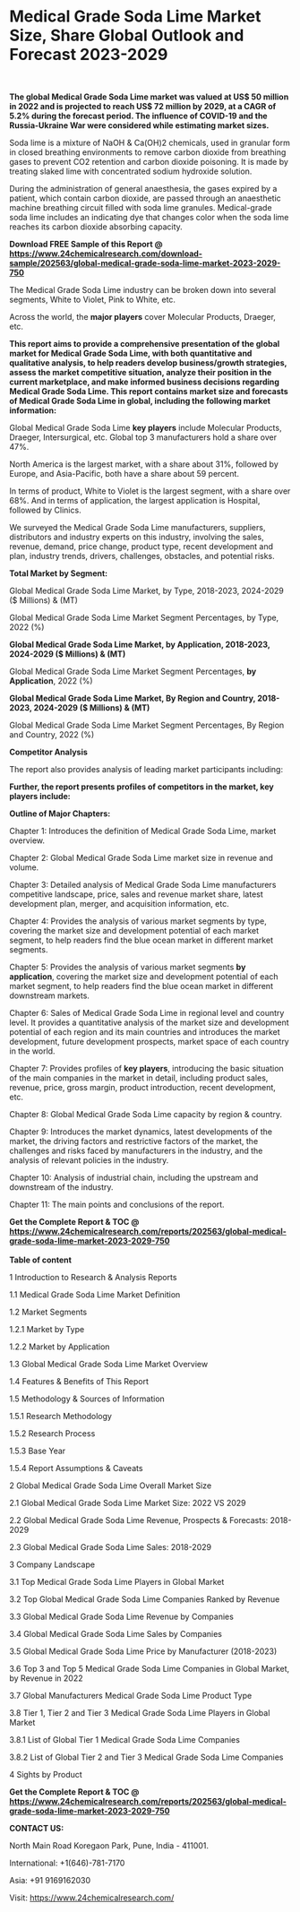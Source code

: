 <h1>Medical Grade Soda Lime Market Size, Share Global Outlook and Forecast 2023-2029</h1><br/><p><strong>The global Medical Grade Soda Lime market was valued at US$ 50 million in 2022 and is projected to reach US$ 72 million by 2029, at a <strong>CAGR</strong> of 5.2% during the forecast period. The influence of COVID-19 and the Russia-Ukraine War were considered while estimating market sizes.</strong></p><p>Soda lime is a mixture of NaOH & Ca(OH)2 chemicals, used in granular form in closed breathing environments to remove carbon dioxide from breathing gases to prevent CO2 retention and carbon dioxide poisoning. It is made by treating slaked lime with concentrated sodium hydroxide solution.</p><p>During the administration of general anaesthesia, the gases expired by a patient, which contain carbon dioxide, are passed through an anaesthetic machine breathing circuit filled with soda lime granules. Medical-grade soda lime includes an indicating dye that changes color when the soda lime reaches its carbon dioxide absorbing capacity.</p><div><b>Download FREE Sample of this Report @ <a href="https://www.24chemicalresearch.com/download-sample/202563/global-medical-grade-soda-lime-market-2023-2029-750">https://www.24chemicalresearch.com/download-sample/202563/global-medical-grade-soda-lime-market-2023-2029-750</a></b></div><p>The Medical Grade Soda Lime industry can be broken down into several segments, White to Violet, Pink to White, etc.</p><p>Across the world, the <strong>major players</strong> cover Molecular Products, Draeger, etc.</p><p><strong>This report aims to provide a comprehensive presentation of the global market for Medical Grade Soda Lime, with both quantitative and qualitative analysis, to help readers develop business/growth strategies, assess the market competitive situation, analyze their position in the current marketplace, and make informed business decisions regarding Medical Grade Soda Lime. This report contains market size and forecasts of Medical Grade Soda Lime in global, including the following market information:</strong></p><p>Global Medical Grade Soda Lime <strong>key players</strong> include Molecular Products, Draeger, Intersurgical, etc. Global top 3 manufacturers hold a share over 47%.</p><p>North America is the largest market, with a share about 31%, followed by Europe, and Asia-Pacific, both have a share about 59 percent.</p><p>In terms of product, White to Violet is the largest segment, with a share over 68%. And in terms of application, the largest application is Hospital, followed by Clinics.</p><p>We surveyed the Medical Grade Soda Lime manufacturers, suppliers, distributors and industry experts on this industry, involving the sales, revenue, demand, price change, product type, recent development and plan, industry trends, drivers, challenges, obstacles, and potential risks.</p><p><strong>Total Market by Segment:</strong></p><p>Global Medical Grade Soda Lime Market, by Type, 2018-2023, 2024-2029 ($ Millions) & (MT)</p><p>Global Medical Grade Soda Lime Market Segment Percentages, by Type, 2022 (%)</p><p><strong>Global Medical Grade Soda Lime Market, <strong>by Application</strong>, 2018-2023, 2024-2029 ($ Millions) & (MT)</strong></p><p>Global Medical Grade Soda Lime Market Segment Percentages, <strong>by Application</strong>, 2022 (%)</p><p><strong>Global Medical Grade Soda Lime Market, By Region and Country, 2018-2023, 2024-2029 ($ Millions) & (MT)</strong></p><p>Global Medical Grade Soda Lime Market Segment Percentages, By Region and Country, 2022 (%)</p><p><strong>Competitor Analysis</strong></p><p>The report also provides analysis of leading market participants including:</p><p><strong>Further, the report presents profiles of competitors in the market, <strong>key players</strong> include:</strong></p><p><strong>Outline of Major Chapters:</strong></p><p>Chapter 1: Introduces the definition of Medical Grade Soda Lime, market overview.</p><p>Chapter 2: Global Medical Grade Soda Lime market size in revenue and volume.</p><p>Chapter 3: Detailed analysis of Medical Grade Soda Lime manufacturers competitive landscape, price, sales and revenue market share, latest development plan, merger, and acquisition information, etc.</p><p>Chapter 4: Provides the analysis of various market segments by type, covering the market size and development potential of each market segment, to help readers find the blue ocean market in different market segments.</p><p>Chapter 5: Provides the analysis of various market segments <strong>by application</strong>, covering the market size and development potential of each market segment, to help readers find the blue ocean market in different downstream markets.</p><p>Chapter 6: Sales of Medical Grade Soda Lime in regional level and country level. It provides a quantitative analysis of the market size and development potential of each region and its main countries and introduces the market development, future development prospects, market space of each country in the world.</p><p>Chapter 7: Provides profiles of <strong>key players</strong>, introducing the basic situation of the main companies in the market in detail, including product sales, revenue, price, gross margin, product introduction, recent development, etc.</p><p>Chapter 8: Global Medical Grade Soda Lime capacity by region & country.</p><p>Chapter 9: Introduces the market dynamics, latest developments of the market, the driving factors and restrictive factors of the market, the challenges and risks faced by manufacturers in the industry, and the analysis of relevant policies in the industry.</p><p>Chapter 10: Analysis of industrial chain, including the upstream and downstream of the industry.</p><p>Chapter 11: The main points and conclusions of the report.</p><div><b>Get the Complete Report & TOC @ <a href="https://www.24chemicalresearch.com/reports/202563/global-medical-grade-soda-lime-market-2023-2029-750">https://www.24chemicalresearch.com/reports/202563/global-medical-grade-soda-lime-market-2023-2029-750</a></b></div><br><b>Table of content</b><p>1 Introduction to Research & Analysis Reports<br />
 
  1.1 Medical Grade Soda Lime Market Definition<br />
 
  1.2 Market Segments<br />
 
  1.2.1 Market by Type<br />
 
  1.2.2 Market by Application<br />
 
  1.3 Global Medical Grade Soda Lime Market Overview<br />
 
  1.4 Features & Benefits of This Report<br />
 
  1.5 Methodology & Sources of Information<br />
 
  1.5.1 Research Methodology<br />
 
  1.5.2 Research Process<br />
 
  1.5.3 Base Year<br />
 
  1.5.4 Report Assumptions & Caveats<br />
 
 2 Global Medical Grade Soda Lime Overall Market Size<br />
 
  2.1 Global Medical Grade Soda Lime Market Size: 2022 VS 2029<br />
 
  2.2 Global Medical Grade Soda Lime Revenue, Prospects & Forecasts: 2018-2029<br />
 
  2.3 Global Medical Grade Soda Lime Sales: 2018-2029<br />
 
 3 Company Landscape<br />
 
  3.1 Top Medical Grade Soda Lime Players in Global Market<br />
 
  3.2 Top Global Medical Grade Soda Lime Companies Ranked by Revenue<br />
 
  3.3 Global Medical Grade Soda Lime Revenue by Companies<br />
 
  3.4 Global Medical Grade Soda Lime Sales by Companies<br />
 
  3.5 Global Medical Grade Soda Lime Price by Manufacturer (2018-2023)<br />
 
  3.6 Top 3 and Top 5 Medical Grade Soda Lime Companies in Global Market, by Revenue in 2022<br />
 
  3.7 Global Manufacturers Medical Grade Soda Lime Product Type<br />
 
  3.8 Tier 1, Tier 2 and Tier 3 Medical Grade Soda Lime Players in Global Market<br />
 
  3.8.1 List of Global Tier 1 Medical Grade Soda Lime Companies<br />
 
  3.8.2 List of Global Tier 2 and Tier 3 Medical Grade Soda Lime Companies<br />
 
 4 Sights by Product<br><div><b>Get the Complete Report & TOC @ <a href="https://www.24chemicalresearch.com/reports/202563/global-medical-grade-soda-lime-market-2023-2029-750">https://www.24chemicalresearch.com/reports/202563/global-medical-grade-soda-lime-market-2023-2029-750</a></b></div></p>
 
 <b>CONTACT US:</b><br>
 
 North Main Road Koregaon Park, Pune, India - 411001.<br/>
 
 International: +1(646)-781-7170<br/>
 
 Asia: +91 9169162030<br/>
 
 Visit: <a href="https://www.24chemicalresearch.com/">https://www.24chemicalresearch.com/</a>
 
 <br>